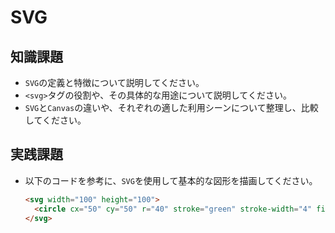 # SVG

## 知識課題

- `SVG`の定義と特徴について説明してください。
- `<svg>`タグの役割や、その具体的な用途について説明してください。
- `SVG`と`Canvas`の違いや、それぞれの適した利用シーンについて整理し、比較してください。

## 実践課題

- 以下のコードを参考に、`SVG`を使用して基本的な図形を描画してください。

    ```html
    <svg width="100" height="100">
      <circle cx="50" cy="50" r="40" stroke="green" stroke-width="4" fill="yellow" />
    </svg>
    ```
